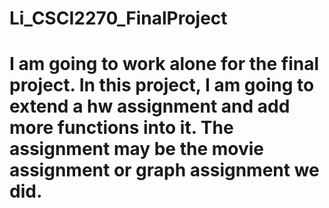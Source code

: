 # Li_CSCI2270_FinalProject
# I am going to work alone for the final project. In this project, I am going to extend a hw assignment and add more functions into it. The assignment may be the movie assignment or graph assignment we did.
